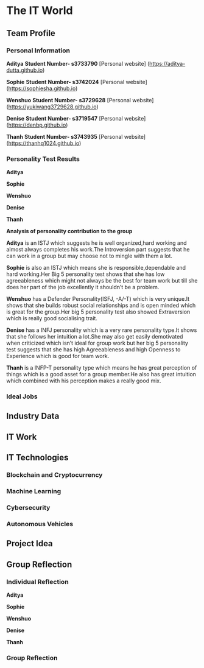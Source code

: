 # The IT World

## Team Profile

### Personal Information

**Aditya**
**Student Number- s3733790**
[Personal website] (https://aditya-dutta.github.io)


**Sophie**
**Student Number- s3742024**
[Personal website] (https://sophiesha.github.io)


**Wenshuo**
**Student Number- s3729628**
[Personal website] (https://yukiwang3729628.github.io)


**Denise**
**Student Number- s3719547**
[Personal website] (https://denbp.github.io)


**Thanh**
**Student Number- s3743935**
[Personal website] (https://thanhq1024.github.io)


### Personality Test Results

**Aditya** 

**Sophie**

**Wenshuo**

**Denise**

**Thanh**



**Analysis of personality contribution to the group**

**Aditya** is an ISTJ which suggests he is well organized,hard working and almost always completes his work.The Introversion part suggests that he can work in a group but may choose not to mingle with them a lot.

**Sophie** is also an ISTJ which means she is responsible,dependable and hard working.Her Big 5 personality test shows that she has low agreeableness which might not always be the best for team work but till she does her part of the job excellently it shouldn’t be a problem.

**Wenshuo** has a Defender Personality(ISFJ, -A/-T) which is very unique.It shows that she builds robust social relationships and is open minded which is great for the group.Her big 5 personality test also showed Extraversion which is really good socialising trait.

**Denise** has a INFJ personality which is a very rare personality type.It shows that she follows her intuition a lot.She may also get easily demotivated when criticized which isn’t ideal for group work but her big 5 personality test suggests that she has high Agreeableness and high Openness to Experience which is good for team work.

**Thanh** is a INFP-T personality type which means he has great perception of things which is a good asset for a group member.He also has great intuition which combined with his perception makes a really good mix.


### Ideal Jobs





## Industry Data




## IT Work




## IT Technologies 

### Blockchain and Cryptocurrency


### Machine Learning


### Cybersecurity


### Autonomous Vehicles




## Project Idea




## Group Reflection

### Individual Reflection

**Aditya**


**Sophie**


**Wenshuo**


**Denise**


**Thanh**


### Group Reflection



